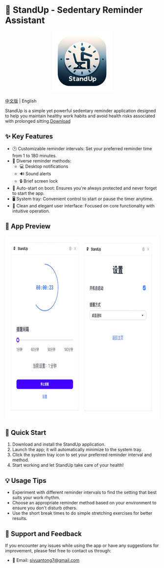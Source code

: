 # 🧘 StandUp - Sedentary Reminder Assistant

<p align="center">
  <img src="public/logo.png" alt="StandUp Logo" width="200" height="200">
</p>

[中文版](README.CN.md) | English

StandUp is a simple yet powerful sedentary reminder application designed to help you maintain healthy work habits and avoid health risks associated with prolonged sitting.[Download](https://github.com/JiuRanYa/StandUp/releases/download/v0.1.0/StandUp_0.1.0_aarch64.dmg)

## ✨ Key Features

- 🕒 Customizable reminder intervals: Set your preferred reminder time from 1 to 180 minutes.
- 🔔 Diverse reminder methods:
  - 💻 Desktop notifications
  - 🔊 Sound alerts
  - 🔒 Brief screen lock
- 🚀 Auto-start on boot: Ensures you're always protected and never forget to start the app.
- 🖥️ System tray: Convenient control to start or pause the timer anytime.
- 🎨 Clean and elegant user interface: Focused on core functionality with intuitive operation.

## 📸 App Preview

<p align="center">
  <img src="public/demo.jpg" alt="StandUp Demo" width="850" height="600">
</p>

## 🚀 Quick Start

1. Download and install the StandUp application.
2. Launch the app; it will automatically minimize to the system tray.
3. Click the system tray icon to set your preferred reminder interval and method.
4. Start working and let StandUp take care of your health!

## 💡 Usage Tips

- Experiment with different reminder intervals to find the setting that best suits your work rhythm.
- Choose an appropriate reminder method based on your environment to ensure you don't disturb others.
- Use the short break times to do simple stretching exercises for better results.

## 🤝 Support and Feedback

If you encounter any issues while using the app or have any suggestions for improvement, please feel free to contact us through:

- 📧 Email: siyuantong7@gmail.com
